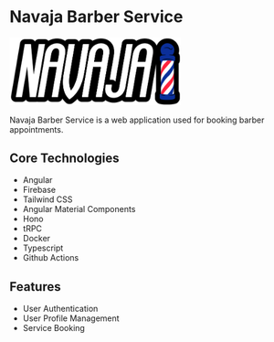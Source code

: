 # Navaja Barber Service

<img src="./angular/src/assets/navajaLogo.png" width="300px">

Navaja Barber Service is a web application used for booking barber appointments.

## Core Technologies

- Angular
- Firebase
- Tailwind CSS
- Angular Material Components
- Hono
- tRPC
- Docker
- Typescript
- Github Actions

## Features

- User Authentication
- User Profile Management
- Service Booking
